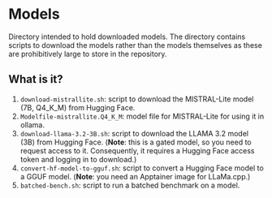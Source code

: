 # Models

Directory intended to hold downloaded models. The directory contains scripts to
download the models rather than the models themselves as these are
prohibitively large to store in the repository.


## What is it?

1. `download-mistrallite.sh`: script to download the MISTRAL-Lite model (7B,
   Q4_K_M) from Hugging Face.
1. `Modelfile-mistrallite.Q4_K_M`: model file for MISTRAL-Lite for using it in
   ollama.
1. `download-llama-3.2-3B.sh`: script to download the LLAMA 3.2 model (3B) from
   Hugging Face. (**Note**: this is a gated model, so you need to request
   access to it.  Consequently, it requires a Hugging Face access token and
   logging in to download.)
1. `convert-hf-model-to-gguf.sh`: script to convert a Hugging Face model to a
   GGUF model.  (**Note**: you need an Apptainer image for LLaMa.cpp.)
1. `batched-bench.sh`: script to run a batched benchmark on a model.
